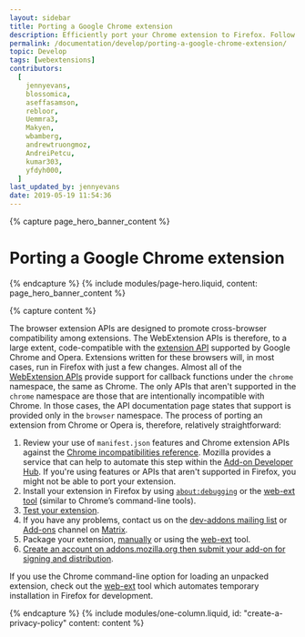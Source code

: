 ```yaml
---
layout: sidebar
title: Porting a Google Chrome extension
description: Efficiently port your Chrome extension to Firefox. Follow the step-by-step guide for converting your code and ensuring compatibility.
permalink: /documentation/develop/porting-a-google-chrome-extension/
topic: Develop
tags: [webextensions]
contributors:
  [
    jennyevans,
    blossomica,
    aseffasamson,
    rebloor,
    Uemmra3,
    Makyen,
    wbamberg,
    andrewtruongmoz,
    AndreiPetcu,
    kumar303,
    yfdyh000,
  ]
last_updated_by: jennyevans
date: 2019-05-19 11:54:36
---
```


<!-- Page Hero Banner -->

{% capture page_hero_banner_content %}

# Porting a Google Chrome extension

{% endcapture %}
{% include modules/page-hero.liquid,
	content: page_hero_banner_content
%}

<!-- END: Page Hero Banner -->

<!-- Content with Table of Contents Module -->

{% capture content %}

The browser extension APIs are designed to promote cross-browser compatibility among extensions. The WebExtension APIs is therefore, to a large extent, code-compatible with the [extension API](https://developer.chrome.com/extensions) supported by Google Chrome and Opera. Extensions written for these browsers will, in most cases, run in Firefox with just a few changes. Almost all of the [WebExtension APIs](https://developer.mozilla.org/docs/Mozilla/Add-ons/WebExtensions/API) provide support for callback functions under the `chrome` namespace, the same as Chrome. The only APIs that aren't supported in the `chrome` namespace are those that are intentionally incompatible with Chrome. In those cases, the API documentation page states that support is provided only in the `browser` namespace. The process of porting an extension from Chrome or Opera is, therefore, relatively straightforward:

1. Review your use of `manifest.json` features and Chrome extension APIs against the [Chrome incompatibilities reference](https://developer.mozilla.org/Add-ons/WebExtensions/Chrome_incompatibilities). Mozilla provides a service that can help to automate this step within the [Add-on Developer Hub](https://addons.mozilla.org/developers/addon/validate). If you're using features or APIs that aren't supported in Firefox, you might not be able to port your extension.
2. Install your extension in Firefox by using [`about:debugging`](https://developer.mozilla.org/docs/Tools/about:debugging) or the [web-ext tool](/documentation/develop/getting-started-with-web-ext#testing-out-an-extension) (similar to Chrome’s command-line tools).
3. [Test your extension](/documentation/develop/debugging).
4. If you have any problems, contact us on the [dev-addons mailing list](https://mail.mozilla.org/listinfo/dev-addons) or [Add-ons](https://mzl.la/2u8ZGbg) channel on [Matrix](https://wiki.mozilla.org/Matrix).
5. Package your extension, [manually](/documentation/publish/package-your-extension) or using the [web-ext](/documentation/develop/getting-started-with-web-ext#packaging-your-extension) tool.
6. [Create an account on addons.mozilla.org then submit your add-on for signing and distribution](/documentation/publish/submitting-an-add-on).

If you use the Chrome command-line option for loading an unpacked extension, check out the [web-ext](/documentation/develop/getting-started-with-web-ext/) tool which automates temporary installation in Firefox for development.

{% endcapture %}
{% include modules/one-column.liquid,
  id: "create-a-privacy-policy"
  content: content
%}

<!-- END: Single Column Body Module -->


